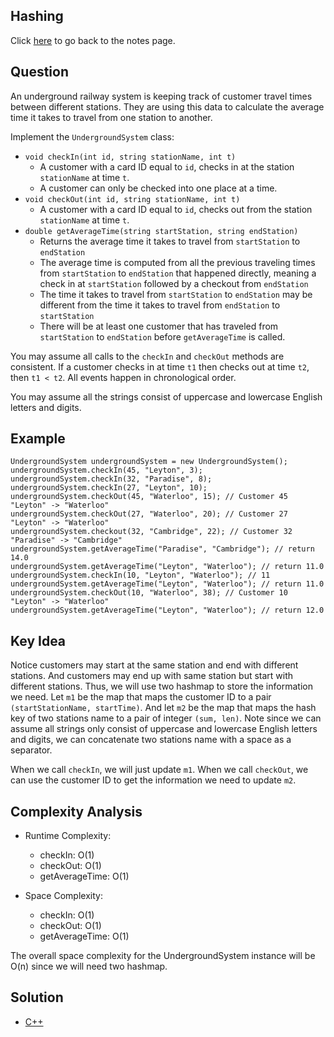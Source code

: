 ## Hashing
Click [here](../notes.md) to go back to the notes page.

## Question
An underground railway system is keeping track of customer travel times between different stations. They are using this data to calculate the average time it takes to travel from one station to another.

Implement the `UndergroundSystem` class:
- `void checkIn(int id, string stationName, int t)`
  - A customer with a card ID equal to `id`, checks in at the station `stationName` at time `t`.
  - A customer can only be checked into one place at a time.
- `void checkOut(int id, string stationName, int t)`
  - A customer with a card ID equal to `id`, checks out from the station `stationName` at time `t`.
- `double getAverageTime(string startStation, string endStation)`
  - Returns the average time it takes to travel from `startStation` to `endStation`
  - The average time is computed from all the previous traveling times from `startStation` to `endStation` that happened directly, meaning a check in at `startStation` followed by a checkout from `endStation`
  - The time it takes to travel from `startStation` to `endStation` may be different from the time it takes to travel from `endStation` to `startStation`
  - There will be at least one customer that has traveled from `startStation` to `endStation` before `getAverageTime` is called.

You may assume all calls to the `checkIn` and `checkOut` methods are consistent. If a customer checks in at time `t1` then checks out at time `t2`, then `t1 < t2`. All events happen in chronological order.

You may assume all the strings consist of uppercase and lowercase English letters and digits.

## Example
```
UndergroundSystem undergroundSystem = new UndergroundSystem();
undergroundSystem.checkIn(45, "Leyton", 3);
undergroundSystem.checkIn(32, "Paradise", 8);
undergroundSystem.checkIn(27, "Leyton", 10);
undergroundSystem.checkOut(45, "Waterloo", 15); // Customer 45 "Leyton" -> "Waterloo"
undergroundSystem.checkOut(27, "Waterloo", 20); // Customer 27 "Leyton" -> "Waterloo"
undergroundSystem.checkout(32, "Cambridge", 22); // Customer 32 "Paradise" -> "Cambridge"
undergroundSystem.getAverageTime("Paradise", "Cambridge"); // return 14.0
undergroundSystem.getAverageTime("Leyton", "Waterloo"); // return 11.0
undergroundSystem.checkIn(10, "Leyton", "Waterloo"); // 11
undergroundSystem.getAverageTime("Leyton", "Waterloo"); // return 11.0
undergroundSystem.checkOut(10, "Waterloo", 38); // Customer 10 "Leyton" -> "Waterloo"
undergroundSystem.getAverageTime("Leyton", "Waterloo"); // return 12.0
```

## Key Idea
Notice customers may start at the same station and end with different stations. And customers may end up with same station but start with different stations. Thus, we will use two hashmap to store the information we need. Let `m1` be the map that maps the customer ID to a pair `(startStationName, startTime)`. And let `m2` be the map that maps the hash key of two stations name to a pair of integer `(sum, len)`. Note since we can assume all strings only consist of uppercase and lowercase English letters and digits, we can concatenate two stations name with a space as a separator.

When we call `checkIn`, we will just update `m1`. When we call `checkOut`, we can use the customer ID to get the information we need to update `m2`.

## Complexity Analysis
- Runtime Complexity:
  - checkIn: O(1)
  - checkOut: O(1)
  - getAverageTime: O(1)

- Space Complexity:
  - checkIn: O(1)
  - checkOut: O(1)
  - getAverageTime: O(1)

The overall space complexity for the UndergroundSystem instance will be O(n) since we will need two hashmap.

## Solution
- [C++](solution.cpp)